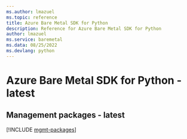 ```yaml
---
ms.author: lmazuel
ms.topic: reference
title: Azure Bare Metal SDK for Python
description: Reference for Azure Bare Metal SDK for Python
author: lmazuel
ms.service: baremetal
ms.data: 08/25/2022
ms.devlang: python
---
```

# Azure Bare Metal SDK for Python - latest

## Management packages - latest
[!INCLUDE [mgmt-packages](bare-metal-mgmt-index.md)]
